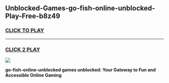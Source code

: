 
## Unblocked-Games-go-fish-online-unblocked-Play-Free-b8z49
<h3>
<a href="https://premium76.site?title=go-fish-online-unblocked&ref=20M">CLICK TO PLAY</a></h3>
<hr>

<h3>
<a href="https://premium76.site?title=go-fish-online-unblocked&ref=20M">CLICK 2 PLAY</a>
  
</h3>

<a href="https://premium76.site?title=go-fish-online-unblocked&ref=19M"><img src="https://clearcache.store/games.png"></a>


**go-fish-online-unblocked games unblocked: Your Gateway to Fun and Accessible Online Gaming**
